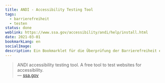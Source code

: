 ```yaml
---
title: ANDI - Accessibility Testing Tool
tags:
  - barrierefreiheit
  - testen
status: done
weblink: https://www.ssa.gov/accessibility/andi/help/install.html
date: 2021-03-01
bookmarkLang: en
socialImage: 
description: Ein Bookmarklet für die Überprüfung der Barrierefreiheit einer Website.
---
```

<blockquote>ANDI accessibility testing tool. A free tool to test websites for accessibility.<footer>— <a href="https://www.ssa.gov/accessibility/andi/help/install.html">ssa.gov</a></footer></blockquote>
